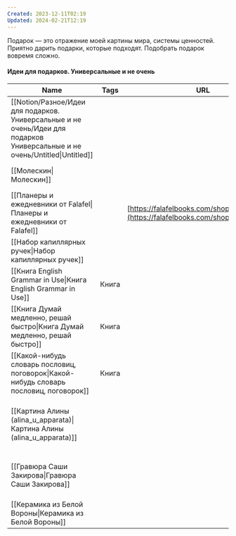 ```yaml
---
Created: 2023-12-11T02:19
Updated: 2024-02-21T12:19
---
```

Подарок — это отражение моей картины мира, системы ценностей. Приятно дарить подарки, которые подходят. Подобрать подарок вовремя сложно.
#### Идеи для подарков. Универсальные и не очень
|Name|Tags|URL|Комментарий|
|---|---|---|---|
|[[Notion/Разное/Идеи для подарков. Универсальные и не очень/Идеи для подарков Универсальные и не очень/Untitled\|Untitled]]||||
|[[Молескин\|Молескин]]|||Или аналогичный блокнот|
|[[Планеры и ежедневники от Falafel\|Планеры и ежедневники от Falafel]]||[https://falafelbooks.com/shop/cat/planners/](https://falafelbooks.com/shop/cat/planners/)||
|[[Набор капиллярных ручек\|Набор капиллярных ручек]]||||
|[[Книга English Grammar in Use\|Книга English Grammar in Use]]|Книга||Лучше искать на Авито|
|[[Книга Думай медленно, решай быстро\|Книга Думай медленно, решай быстро]]|Книга||Занудная и большая|
|[[Какой-нибудь словарь пословиц, поговорок\|Какой-нибудь словарь пословиц, поговорок]]|Книга||Чего-нибудь для красивой речи|
|[[Картина Алины (alina_u_apparata)\|Картина Алины (alina_u_apparata)]]|||Сама картинка — недорого, до 2000, но ещё багет нужен. У Красильникова|
|[[Гравюра Саши Закирова\|Гравюра Саши Закирова]]|||С 10-рублёвкой или Дошираком. Опять же, надо багет|
|[[Керамика из Белой Вороны\|Керамика из Белой Вороны]]||||
